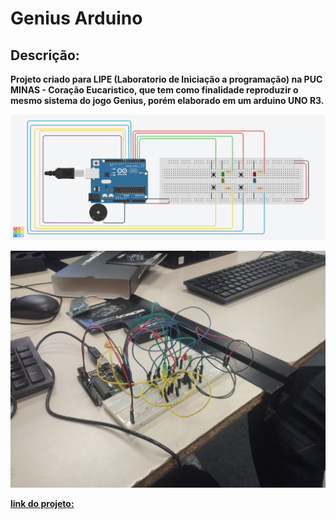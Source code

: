 # Genius Arduino


## Descrição:
**Projeto criado para LIPE (Laboratorio de Iniciação a programação) na PUC MINAS - Coração Eucaristico, que tem como finalidade reproduzir o mesmo sistema do jogo Genius, porém elaborado em um arduino UNO R3.**

![Projeto Arduino Tinker](./genius_arduino.png)

![Projeto Arduino Fisico](./arduinofisico.jpg)

[**link do projeto:**](https://www.tinkercad.com/things/2iErsKXSMNn-genius-arduino)



